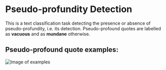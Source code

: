 # Pseudo-profundity Detection

This is a text classification task detecting the presence or absence of pseudo-profundity, i.e. its detection. Pseudo-profound quotes are labelled as **vacuous** and as **mundane** otherwise.

## Pseudo-profound quote examples:

![Image of examples](https://raw.githubusercontent.com/jerrychihchun/pseudo-profunidity/master/figures/quotes.png)
